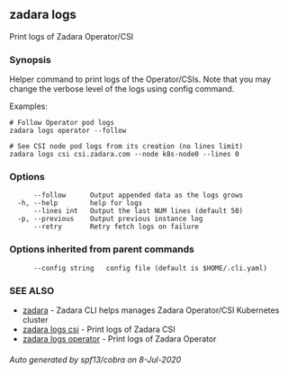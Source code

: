 ## zadara logs

Print logs of Zadara Operator/CSI

### Synopsis

Helper command to print logs of the Operator/CSIs.
Note that you may change the verbose level of the logs using config command.

Examples:

	# Follow Operator pod logs
	zadara logs operator --follow

	# See CSI node pod logs from its creation (no lines limit)
	zadara logs csi csi.zadara.com --node k8s-node0 --lines 0


### Options

```
      --follow      Output appended data as the logs grows
  -h, --help        help for logs
      --lines int   Output the last NUM lines (default 50)
  -p, --previous    Output previous instance log
      --retry       Retry fetch logs on failure
```

### Options inherited from parent commands

```
      --config string   config file (default is $HOME/.cli.yaml)
```

### SEE ALSO

* [zadara](README.md)	 - Zadara CLI helps manages Zadara Operator/CSI Kubernetes cluster
* [zadara logs csi](zadara_logs_csi.md)	 - Print logs of Zadara CSI
* [zadara logs operator](zadara_logs_operator.md)	 - Print logs of Zadara Operator

###### Auto generated by spf13/cobra on 8-Jul-2020
